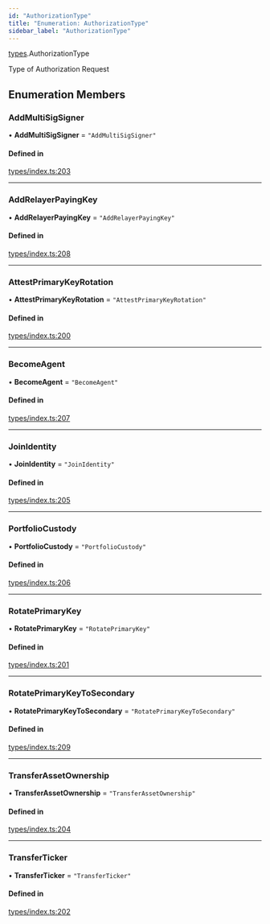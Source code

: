 ```yaml
---
id: "AuthorizationType"
title: "Enumeration: AuthorizationType"
sidebar_label: "AuthorizationType"
---
```


[types](../../../modules/Types/Types.md).AuthorizationType

Type of Authorization Request

## Enumeration Members

### AddMultiSigSigner

• **AddMultiSigSigner** = ``"AddMultiSigSigner"``

#### Defined in

[types/index.ts:203](https://github.com/PolymeshAssociation/polymesh-sdk/blob/2c78f6c34/src/types/index.ts#L203)

___

### AddRelayerPayingKey

• **AddRelayerPayingKey** = ``"AddRelayerPayingKey"``

#### Defined in

[types/index.ts:208](https://github.com/PolymeshAssociation/polymesh-sdk/blob/2c78f6c34/src/types/index.ts#L208)

___

### AttestPrimaryKeyRotation

• **AttestPrimaryKeyRotation** = ``"AttestPrimaryKeyRotation"``

#### Defined in

[types/index.ts:200](https://github.com/PolymeshAssociation/polymesh-sdk/blob/2c78f6c34/src/types/index.ts#L200)

___

### BecomeAgent

• **BecomeAgent** = ``"BecomeAgent"``

#### Defined in

[types/index.ts:207](https://github.com/PolymeshAssociation/polymesh-sdk/blob/2c78f6c34/src/types/index.ts#L207)

___

### JoinIdentity

• **JoinIdentity** = ``"JoinIdentity"``

#### Defined in

[types/index.ts:205](https://github.com/PolymeshAssociation/polymesh-sdk/blob/2c78f6c34/src/types/index.ts#L205)

___

### PortfolioCustody

• **PortfolioCustody** = ``"PortfolioCustody"``

#### Defined in

[types/index.ts:206](https://github.com/PolymeshAssociation/polymesh-sdk/blob/2c78f6c34/src/types/index.ts#L206)

___

### RotatePrimaryKey

• **RotatePrimaryKey** = ``"RotatePrimaryKey"``

#### Defined in

[types/index.ts:201](https://github.com/PolymeshAssociation/polymesh-sdk/blob/2c78f6c34/src/types/index.ts#L201)

___

### RotatePrimaryKeyToSecondary

• **RotatePrimaryKeyToSecondary** = ``"RotatePrimaryKeyToSecondary"``

#### Defined in

[types/index.ts:209](https://github.com/PolymeshAssociation/polymesh-sdk/blob/2c78f6c34/src/types/index.ts#L209)

___

### TransferAssetOwnership

• **TransferAssetOwnership** = ``"TransferAssetOwnership"``

#### Defined in

[types/index.ts:204](https://github.com/PolymeshAssociation/polymesh-sdk/blob/2c78f6c34/src/types/index.ts#L204)

___

### TransferTicker

• **TransferTicker** = ``"TransferTicker"``

#### Defined in

[types/index.ts:202](https://github.com/PolymeshAssociation/polymesh-sdk/blob/2c78f6c34/src/types/index.ts#L202)

